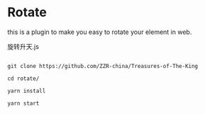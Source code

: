 # Rotate
this is a plugin to make you easy to rotate your element in web.

旋转升天.js

```

git clone https://github.com/ZZR-china/Treasures-of-The-King

cd rotate/

yarn install

yarn start

```